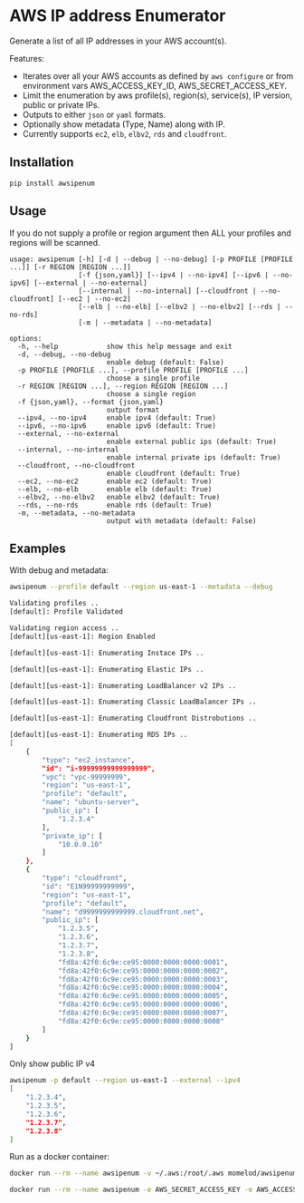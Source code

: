 # AWS IP address Enumerator

Generate a list of all IP addresses in your AWS account(s).

Features:
* Iterates over all your AWS accounts as defined by `aws configure` or from environment vars AWS_ACCESS_KEY_ID, AWS_SECRET_ACCESS_KEY.
* Limit the enumeration by aws profile(s), region(s), service(s), IP version, public or private IPs.
* Outputs to either `json` or `yaml` formats.
* Optionally show metadata (Type, Name) along with IP.
* Currently supports `ec2`, `elb`, `elbv2`, `rds` and `cloudfront`.


## Installation
```
pip install awsipenum
```

## Usage
If you do not supply a profile or region argument then ALL your profiles and regions will be scanned.

```
usage: awsipenum [-h] [-d | --debug | --no-debug] [-p PROFILE [PROFILE ...]] [-r REGION [REGION ...]]
                 [-f {json,yaml}] [--ipv4 | --no-ipv4] [--ipv6 | --no-ipv6] [--external | --no-external]
                 [--internal | --no-internal] [--cloudfront | --no-cloudfront] [--ec2 | --no-ec2]
                 [--elb | --no-elb] [--elbv2 | --no-elbv2] [--rds | --no-rds]
                 [-m | --metadata | --no-metadata]

options:
  -h, --help            show this help message and exit
  -d, --debug, --no-debug
                        enable debug (default: False)
  -p PROFILE [PROFILE ...], --profile PROFILE [PROFILE ...]
                        choose a single profile
  -r REGION [REGION ...], --region REGION [REGION ...]
                        choose a single region
  -f {json,yaml}, --format {json,yaml}
                        output format
  --ipv4, --no-ipv4     enable ipv4 (default: True)
  --ipv6, --no-ipv6     enable ipv6 (default: True)
  --external, --no-external
                        enable external public ips (default: True)
  --internal, --no-internal
                        enable internal private ips (default: True)
  --cloudfront, --no-cloudfront
                        enable cloudfront (default: True)
  --ec2, --no-ec2       enable ec2 (default: True)
  --elb, --no-elb       enable elb (default: True)
  --elbv2, --no-elbv2   enable elbv2 (default: True)
  --rds, --no-rds       enable rds (default: True)
  -m, --metadata, --no-metadata
                        output with metadata (default: False)
```

## Examples

With debug and metadata:

```bash
awsipenum --profile default --region us-east-1 --metadata --debug

Validating profiles ..
[default]: Profile Validated

Validating region access ..
[default][us-east-1]: Region Enabled

[default][us-east-1]: Enumerating Instace IPs ..

[default][us-east-1]: Enumerating Elastic IPs ..

[default][us-east-1]: Enumerating LoadBalancer v2 IPs ..

[default][us-east-1]: Enumerating Classic LoadBalancer IPs ..

[default][us-east-1]: Enumerating Cloudfront Distrobutions ..

[default][us-east-1]: Enumerating RDS IPs ..
[
    {
        "type": "ec2_instance",
        "id": "i-99999999999999999",
        "vpc": "vpc-99999999",
        "region": "us-east-1",
        "profile": "default",
        "name": "ubuntu-server",
        "public_ip": [
            "1.2.3.4"
        ],
        "private_ip": [
            "10.0.0.10"
        ]
    },
    {
        "type": "cloudfront",
        "id": "E1N99999999999",
        "region": "us-east-1",
        "profile": "default",
        "name": "d9999999999999.cloudfront.net",
        "public_ip": [
            "1.2.3.5",
            "1.2.3.6",
            "1.2.3.7",
            "1.2.3.8",
            "fd8a:42f0:6c9e:ce95:0000:0000:0000:0001",
            "fd8a:42f0:6c9e:ce95:0000:0000:0000:0002",
            "fd8a:42f0:6c9e:ce95:0000:0000:0000:0003",
            "fd8a:42f0:6c9e:ce95:0000:0000:0000:0004",
            "fd8a:42f0:6c9e:ce95:0000:0000:0000:0005",
            "fd8a:42f0:6c9e:ce95:0000:0000:0000:0006",
            "fd8a:42f0:6c9e:ce95:0000:0000:0000:0007",
            "fd8a:42f0:6c9e:ce95:0000:0000:0000:0008"
        ]
    }
]
```

Only show public IP v4
```bash
awsipenum -p default --region us-east-1 --external --ipv4
[
    "1.2.3.4",
    "1.2.3.5",
    "1.2.3.6",
    "1.2.3.7",
    "1.2.3.8"
]
```

Run as a docker container:
```bash
docker run --rm --name awsipenum -v ~/.aws:/root/.aws momelod/awsipenum --profile my-named-profile --region us-east-1

docker run --rm --name awsipenum -e AWS_SECRET_ACCESS_KEY -e AWS_ACCESS_KEY_ID momelod/awsipenum 
```
